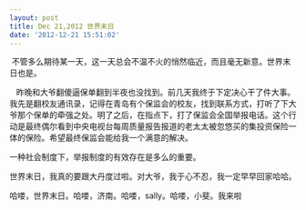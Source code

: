 ```yaml
---
layout: post
title: Dec 21,2012 世界末日
date: '2012-12-21 15:51:02'
---
```



 不管多么期待某一天，这一天总会不温不火的悄然临近，而且毫无新意。世界末日也是。

   昨晚和大爷翻傻逼保单翻到半夜也没找到。前几天我终于下定决心干了件大事。我先是翻校友通讯录，记得在青岛有个保监会的校友，找到联系方式，打听了下大爷那个保单的牵强之处。明了之后，在指点下，打了保监会全国举报电话。这个行动是最终偶尔看到中央电视台每周质量报告报道的老太太被忽悠买的集投资保险一体的保险。希望最终保监会能给我一个满意的解决。

一种社会制度下，举报制度的有效存在是多么的重要。

世界末日，我真的要跟大丹度过啦。对大爷，我于心不忍，我一定早早回家哈哈。

哈喽，世界末日。哈喽，济南。哈喽，sally。哈喽，小斐。我来啦

 


